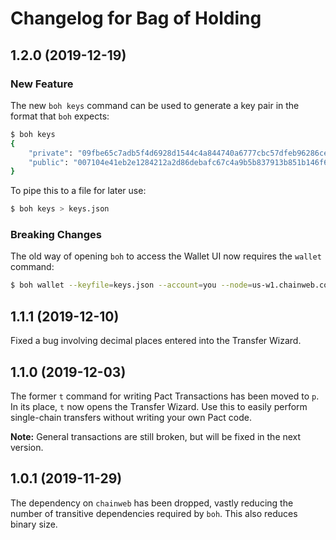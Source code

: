 # Changelog for Bag of Holding

## 1.2.0 (2019-12-19)

### New Feature

The new `boh keys` command can be used to generate a key pair in the format that
`boh` expects:

```bash
$ boh keys
{
    "private": "09fbe65c7adb5f4d6928d1544c4a844740a6777cbc57dfeb96286cea63c4a520",
    "public": "007104e41eb2e1284212a2d86debafc67c4a9b5b837913b851b146f6b12fbed4"
}
```

To pipe this to a file for later use:

```bash
$ boh keys > keys.json
```

### Breaking Changes

The old way of opening `boh` to access the Wallet UI now requires the `wallet`
command:

```bash
$ boh wallet --keyfile=keys.json --account=you --node=us-w1.chainweb.com:443
```

## 1.1.1 (2019-12-10)

Fixed a bug involving decimal places entered into the Transfer Wizard.

## 1.1.0 (2019-12-03)

The former `t` command for writing Pact Transactions has been moved to `p`. In
its place, `t` now opens the Transfer Wizard. Use this to easily perform
single-chain transfers without writing your own Pact code.

**Note:** General transactions are still broken, but will be fixed in the next
version.

## 1.0.1 (2019-11-29)

The dependency on `chainweb` has been dropped, vastly reducing the number of
transitive dependencies required by `boh`. This also reduces binary size.
